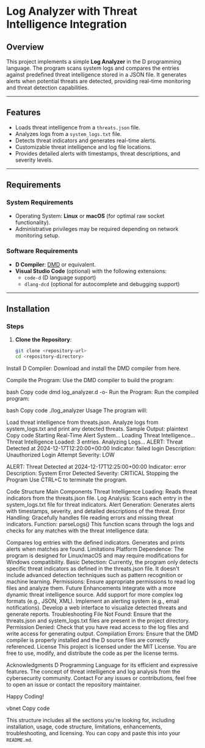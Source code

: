# Log Analyzer with Threat Intelligence Integration

## Overview
This project implements a simple **Log Analyzer** in the D programming language. The program scans system logs and compares the entries against predefined threat intelligence stored in a JSON file. It generates alerts when potential threats are detected, providing real-time monitoring and threat detection capabilities.

---

## Features
- Loads threat intelligence from a `threats.json` file.
- Analyzes logs from a `system_logs.txt` file.
- Detects threat indicators and generates real-time alerts.
- Customizable threat intelligence and log file locations.
- Provides detailed alerts with timestamps, threat descriptions, and severity levels.

---

## Requirements
### System Requirements
- Operating System: **Linux** or **macOS** (for optimal raw socket functionality).
- Administrative privileges may be required depending on network monitoring setup.

### Software Requirements
- **D Compiler**: [DMD](https://dlang.org/download.html) or equivalent.
- **Visual Studio Code** (optional) with the following extensions:
  - `code-d` (D language support)
  - `dlang-dcd` (optional for autocomplete and debugging support)

---

## Installation
### Steps
1. **Clone the Repository**:
   ```bash
   git clone <repository-url>
   cd <repository-directory>
Install D Compiler: Download and install the DMD compiler from here.

Compile the Program: Use the DMD compiler to build the program:

bash
Copy code
dmd log_analyzer.d -o-
Run the Program: Run the compiled program:

bash
Copy code
./log_analyzer
Usage
The program will:

Load threat intelligence from threats.json.
Analyze logs from system_logs.txt and print any detected threats.
Sample Output:
plaintext
Copy code
Starting Real-Time Alert System...
Loading Threat Intelligence...
Threat Intelligence Loaded: 3 entries.
Analyzing Logs...
ALERT: Threat Detected at 2024-12-17T12:20:00+00:00
  Indicator: failed login
  Description: Unauthorized Login Attempt
  Severity: LOW

ALERT: Threat Detected at 2024-12-17T12:25:00+00:00
  Indicator: error
  Description: System Error Detected
  Severity: CRITICAL
Stopping the Program
Use CTRL+C to terminate the program.

Code Structure
Main Components
Threat Intelligence Loading:
Reads threat indicators from the threats.json file.
Log Analysis:
Scans each entry in the system_logs.txt file for threat indicators.
Alert Generation:
Generates alerts with timestamps, severity, and detailed descriptions of the threat.
Error Handling:
Gracefully handles file reading errors and missing threat indicators.
Function: parseLogs()
This function scans through the logs and checks for any matches with the threat intelligence data:

Compares log entries with the defined indicators.
Generates and prints alerts when matches are found.
Limitations
Platform Dependence: The program is designed for Linux/macOS and may require modifications for Windows compatibility.
Basic Detection: Currently, the program only detects specific threat indicators as defined in the threats.json file. It doesn't include advanced detection techniques such as pattern recognition or machine learning.
Permissions: Ensure appropriate permissions to read log files and analyze them.
Future Enhancements
Integrate with a more dynamic threat intelligence source.
Add support for more complex log formats (e.g., JSON, XML).
Implement an alerting system (e.g., email notifications).
Develop a web interface to visualize detected threats and generate reports.
Troubleshooting
File Not Found:
Ensure that the threats.json and system_logs.txt files are present in the project directory.
Permission Denied:
Check that you have read access to the log files and write access for generating output.
Compilation Errors:
Ensure that the DMD compiler is properly installed and the D source files are correctly referenced.
License
This project is licensed under the MIT License. You are free to use, modify, and distribute the code as per the license terms.

Acknowledgments
D Programming Language for its efficient and expressive features.
The concept of threat intelligence and log analysis from the cybersecurity community.
Contact
For any issues or contributions, feel free to open an issue or contact the repository maintainer.

Happy Coding!

vbnet
Copy code

This structure includes all the sections you're looking for, including installation, usage, code structure, limitations, enhancements, troubleshooting, and licensing. You can copy and paste this into your `README.md`.





